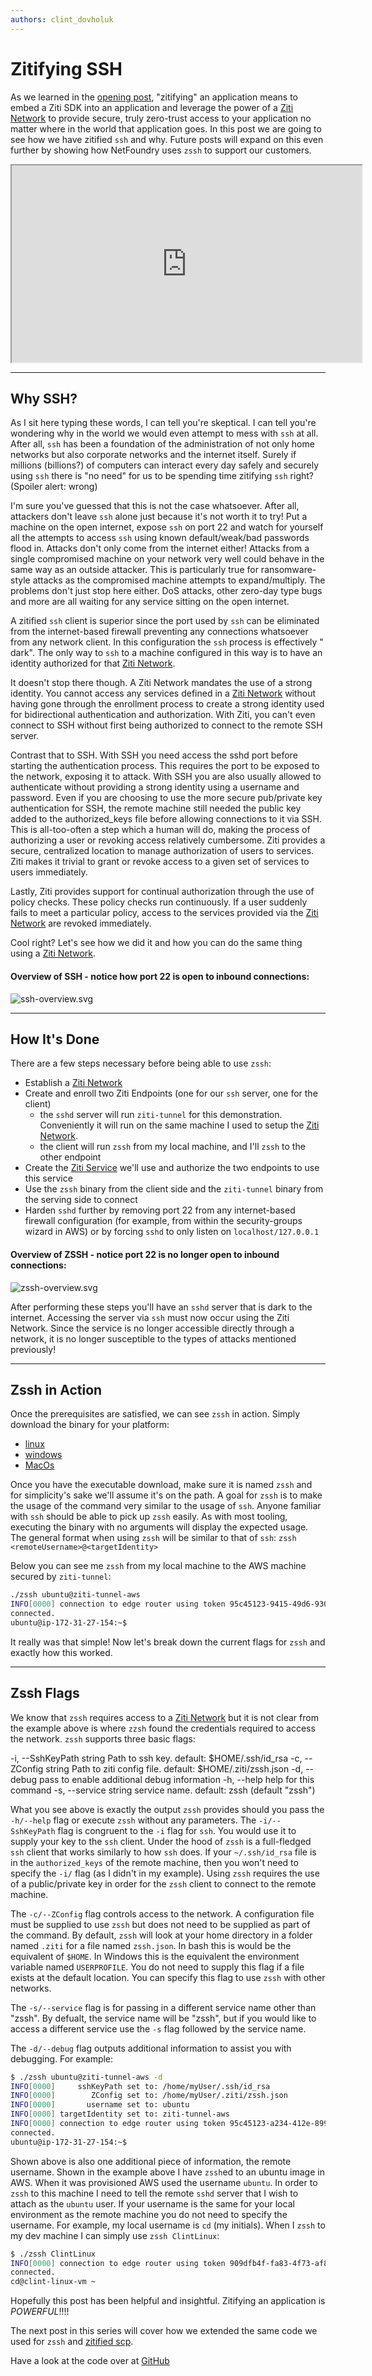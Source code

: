 ```yaml
---
authors: clint_dovholuk
---
```


# Zitifying SSH

As we learned in the [opening post][1], "zitifying" an application means to embed a Ziti SDK into an application and leverage the power of a [Ziti Network][2] to provide secure, truly zero-trust access to your application no matter where in the world that application goes. In this post we are going to see how we have zitified `ssh` and why. Future posts will expand on this even further by showing how NetFoundry uses `zssh` to support our customers.

<iframe width="560" height="315" src="https://www.youtube.com/embed/WyZ8GRvtgGs" title="YouTube video player" allow="autoplay; picture-in-picture" allowfullscreen></iframe>

* * *

## Why SSH?

As I sit here typing these words, I can tell you're skeptical. I can tell you're wondering why in the world we would even attempt to mess with `ssh` at all. After all, `ssh` has been a foundation of the administration of not only home networks but also corporate networks and the internet itself. Surely if millions (billions?) of computers can interact every day safely and securely using `ssh` there is "no need" for us to be spending time zitifying `ssh` right? (Spoiler alert: wrong)

I'm sure you've guessed that this is not the case whatsoever. After all, attackers don't leave `ssh` alone just because it's not worth it to try! Put a machine on the open internet, expose `ssh` on port 22 and watch for yourself all the attempts to access `ssh` using known default/weak/bad passwords flood in. Attacks don't only come from the internet either! Attacks from a single compromised machine on your network very well could behave in the same way as an outside attacker. This is particularly true for ransomware-style attacks as the compromised machine attempts to expand/multiply. The problems don't just stop here either. DoS attacks, other zero-day type bugs and more are all waiting for any service sitting on the open internet.

A zitified `ssh` client is superior since the port used by `ssh` can be eliminated from the internet-based firewall preventing any connections whatsoever from any network client. In this configuration the `ssh` process is effectively "
dark". The only way to `ssh` to a machine configured in this way is to have an identity authorized for that [Ziti Network][2].

It doesn't stop there though. A Ziti Network mandates the use of a strong identity. You cannot access any services defined in a [Ziti Network][2] without having gone through the enrollment process to create a strong identity used for bidirectional authentication and authorization. With Ziti, you can't even connect to SSH without first being authorized to connect to the remote SSH server.

Contrast that to SSH. With SSH you need access the sshd port before starting the authentication process. This requires the port to be exposed to the network, exposing it to attack. With SSH you are also usually allowed to authenticate without providing a strong identity using a username and password. Even if you are choosing to use the more secure pub/private key authentication for SSH, the remote machine still needed the public key added to the authorized_keys file before allowing connections to it via SSH. This is all-too-often a step which a human will do, making the process of authorizing a user or revoking access relatively cumbersome. Ziti provides a secure, centralized location to manage authorization of users to services. Ziti makes it trivial to grant or revoke access to a given set of services to users immediately.

Lastly, Ziti provides support for continual authorization through the use of policy checks. These policy checks run continuously. If a user suddenly fails to meet a particular policy, access to the services provided via the [Ziti Network][2] are revoked immediately.

Cool right? Let's see how we did it and how you can do the same thing using a [Ziti Network][2].

#### Overview of SSH - notice how port 22 is open to inbound connections:

![ssh-overview.svg](./ssh-overview.svg)

* * *

## How It's Done

There are a few steps necessary before being able to use `zssh`:

* Establish a [Ziti Network][4]
* Create and enroll two Ziti Endpoints (one for our `ssh` server, one for the client)
    * the `sshd` server will run `ziti-tunnel` for this demonstration. Conveniently it will run on the same machine I used to setup the [Ziti Network][2].
    * the client will run `zssh` from my local machine, and I'll `zssh` to the other endpoint
* Create the [Ziti Service][5] we'll use and authorize the two endpoints to use this service
* Use the `zssh` binary from the client side and the `ziti-tunnel` binary from the serving side to connect
* Harden `sshd` further by removing port 22 from any internet-based firewall configuration (for example, from within the security-groups wizard in AWS) or by forcing `sshd` to only listen on `localhost/127.0.0.1`

#### Overview of ZSSH - notice port 22 is no longer open to inbound connections:

![zssh-overview.svg](./zssh-overview.svg)

After performing these steps you'll have an `sshd` server that is dark to the internet. Accessing the server via `ssh`
must now occur using the Ziti Network. Since the service is no longer accessible directly through a network, it is no longer susceptible to the types of attacks mentioned previously!

* * *

## Zssh in Action

Once the prerequisites are satisfied, we can see `zssh` in action. Simply download the binary for your platform:

* [linux][7]
* [windows][8]
* [MacOs][9]

Once you have the executable download, make sure it is named `zssh` and for simplicity's sake we'll assume it's on the path. A goal for `zssh` is to make the usage of the command very similar to the usage of `ssh`. Anyone familiar with `ssh` should be able to pick up `zssh` easily. As with most tooling, executing the binary with no arguments will display the expected usage. The general format when using `zssh` will be similar to that of `ssh`: `zssh <remoteUsername>@<targetIdentity>`

Below you can see me `zssh` from my local machine to the AWS machine secured by `ziti-tunnel`:

```bash
./zssh ubuntu@ziti-tunnel-aws
INFO[0000] connection to edge router using token 95c45123-9415-49d6-930a-275ada9ae06f
connected.
ubuntu@ip-172-31-27-154:~$
```

It really was that simple! Now let's break down the current flags for `zssh` and exactly how this worked.

* * *

## Zssh Flags

We know that `zssh` requires access to a [Ziti Network][2] but it is not clear from the example above is where `zzsh`
found the credentials required to access the network. `zssh` supports three basic flags:

-i, --SshKeyPath string Path to ssh key. default: $HOME/.ssh/id_rsa -c, --ZConfig string Path to ziti config file. default: $HOME/.ziti/zssh.json -d, --debug pass to enable additional debug information -h, --help help for this command -s, --service string service name. default: zssh (default "zssh")

What you see above is exactly the output `zssh` provides should you pass the `-h/--help` flag or execute `zssh` without any parameters. The `-i/--SshKeyPath` flag is congruent to the `-i` flag for `ssh`. You would use it to supply your key to the `ssh` client. Under the hood of `zssh` is a full-fledged `ssh` client that works similarly to how `ssh` does. If your `~/.ssh/id_rsa` file is in the `authorized_keys` of the remote machine, then you won't need to specify the `-i/`
flag (as I didn't in my example). Using `zssh` requires the use of a public/private key in order for the `zssh` client to connect to the remote machine.

The `-c/--ZConfig` flag controls access to the network. A configuration file must be supplied to use `zssh` but does not need to be supplied as part of the command. By default, `zssh` will look at your home directory in a folder named `.ziti` for a file named `zssh.json`. In bash this is would be the equivalent of `$HOME`. In Windows this is the equivalent the environment variable named `USERPROFILE`. You do not need to supply this flag if a file exists at the default location. You can specify this flag to use `zssh` with other networks.

The `-s/--service` flag is for passing in a different service name other than "zssh". By defualt, the service name will be "zssh", but if you would like to access a different service use the `-s` flag followed by the service name.

The `-d/--debug` flag outputs additional information to assist you with debugging. For example:

```bash
$ ./zssh ubuntu@ziti-tunnel-aws -d
INFO[0000]     sshKeyPath set to: /home/myUser/.ssh/id_rsa
INFO[0000]        ZConfig set to: /home/myUser/.ziti/zssh.json
INFO[0000]       username set to: ubuntu
INFO[0000] targetIdentity set to: ziti-tunnel-aws
INFO[0000] connection to edge router using token 95c45123-a234-412e-8997-96139fbd1938
connected.
ubuntu@ip-172-31-27-154:~$
```

Shown above is also one additional piece of information, the remote username. Shown in the example above I have `zssh`ed to an ubuntu image in AWS. When it was provisioned AWS used the username `ubuntu`. In order to `zssh` to this machine I need to tell the remote `sshd` server that I wish to attach as the `ubuntu` user. If your username is the same for your local environment as the remote machine you do not need to specify the username. For example, my local username is `cd` (my initials). When I `zssh` to my dev machine I can simply use `zssh ClintLinux`:

```bash
$ ./zssh ClintLinux
INFO[0000] connection to edge router using token 909dfb4f-fa83-4f73-af8e-ed251bcd30be
connected.
cd@clint-linux-vm ~
```

Hopefully this post has been helpful and insightful. Zitifying an application is *POWERFUL*!!!!

The next post in this series will cover how we extended the same code we used for `zssh` and [zitified scp][10].

Have a look at the code over at [GitHub][11]

[1]: /blog/zitification/

[2]: /docs/introduction/intro#overview-of-a-ziti-network

[3]: ./ssh-overview.svg

[4]: /docs/quickstarts/network/hosted

[5]: /docs/core-concepts/services/overview

[6]: ./zssh-overview.svg

[7]: https://github.com/openziti-incubator/zssh/releases/latest/download/zssh-linux-amd64

[8]: https://github.com/openziti-incubator/zssh/releases/latest/download/zssh-windows-amd64.exe

[9]: https://github.com/openziti-incubator/zssh/releases/latest/download/zssh-macos-amd64

[10]: /blog/zitification/zitifying-scp/

[11]: https://github.com/openziti-incubator/zssh/tree/main/zssh/zssh
